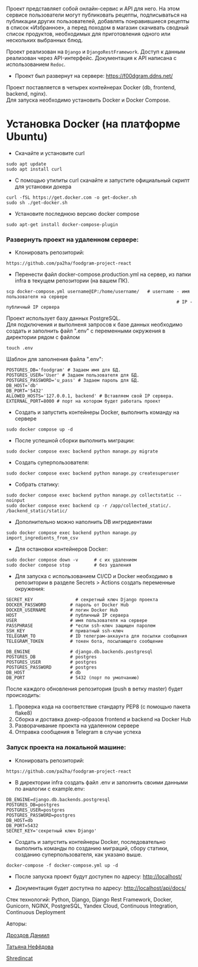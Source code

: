 Проект представляет собой онлайн-сервис и API для него. На этом сервисе пользователи могут публиковать рецепты, подписываться на публикации других пользователей, добавлять понравившиеся рецепты в список «Избранное», а перед походом в магазин скачивать сводный список продуктов, необходимых для приготовления одного или нескольких выбранных блюд.

Проект реализован на `Django` и `DjangoRestFramework`. Доступ к данным реализован через API-интерфейс. Документация к API написана с использованием `Redoc`.

- Проект был развернут на сервере: <https://f00dgram.ddns.net/>

Проект поставляется в четырех контейнерах Docker (db, frontend, backend, nginx).  
Для запуска необходимо установить Docker и Docker Compose.

# Установка Docker (на платформе Ubuntu)

- Скачайте и установите curl
```
sudo apt update
sudo apt install curl
```

 - С помощью утилиты curl скачайте и запустите официальный скрипт для установки докера
```
curl -fSL https://get.docker.com -o get-docker.sh
sudo sh ./get-docker.sh
```
- Установите последнюю версию docker compose
```
sudo apt-get install docker-compose-plugin 
```

### Развернуть проект на удаленном сервере:

- Клонировать репозиторий:
```
https://github.com/pa2ha/foodgram-project-react
```

- Перенести файл docker-compose.production.yml на сервер, из папки infra в текущем репозитории (на вашем ПК).
```
scp docker-compose.yml username@IP:/home/username/   # username - имя пользователя на сервере
                                                                # IP - публичный IP сервера
```

Проект использует базу данных PostgreSQL.  
Для подключения и выполненя запросов к базе данных необходимо создать и заполнить файл ".env" с переменными окружения в директории рядом с файлом
```
touch .env
```

Шаблон для заполнения файла ".env":
```
POSTGRES_DB='foodgram' # Задаем имя для БД.
POSTGRES_USER='User' # Задаем пользователя для БД.
POSTGRES_PASSWORD='u_pass' # Задаем пароль для БД.
DB_HOST='db'
DB_PORT='5432'
ALLOWED_HOSTS='127.0.0.1, backend' # Вставляем свой IP сервера.
EXTERNAL_PORT=8000 # порт на котором будет работать проект
```

- Создать и запустить контейнеры Docker, выполнить команду на сервере
```
sudo docker compose up -d
```

- После успешной сборки выполнить миграции:
```
sudo docker compose exec backend python manage.py migrate
```

- Создать суперпользователя:
```
sudo docker compose exec backend python manage.py createsuperuser
```

- Собрать статику:
```
sudo docker compose exec backend python manage.py collectstatic --noinput
sudo docker compose exec backend cp -r /app/collected_static/. /backend_static/static/
```

- Дополнительно можно наполнить DB ингредиентами
```
sudo docker compose exec backend python manage.py import_ingredients_from_csv
```

- Для остановки контейнеров Docker:
```
sudo docker compose down -v      # с их удалением
sudo docker compose stop         # без удаления
```

- Для запуска с использованием CI/CD и Docker необходимо в репозитории в разделе Secrets > Actions создать переменные окружения:
```
SECRET_KEY                # секретный ключ Django проекта
DOCKER_PASSWORD         # пароль от Docker Hub
DOCKER_USERNAME         # логин Docker Hub
HOST                    # публичный IP сервера
USER                    # имя пользователя на сервере
PASSPHRASE              # *если ssh-ключ защищен паролем
SSH_KEY                 # приватный ssh-ключ
TELEGRAM_TO             # ID телеграм-аккаунта для посылки сообщения
TELEGRAM_TOKEN          # токен бота, посылающего сообщение

DB_ENGINE               # django.db.backends.postgresql
POSTGRES_DB             # postgres
POSTGRES_USER           # postgres
POSTGRES_PASSWORD       # postgres
DB_HOST                 # db
DB_PORT                 # 5432 (порт по умолчанию)
```

После каждого обновления репозитория (push в ветку master) будет происходить:

1. Проверка кода на соответствие стандарту PEP8 (с помощью пакета flake8)
2. Сборка и доставка докер-образов frontend и backend на Docker Hub
3. Разворачивание проекта на удаленном сервере
4. Отправка сообщения в Telegram в случае успеха

### Запуск проекта на локальной машине:

- Клонировать репозиторий:
```
https://github.com/pa2ha/foodgram-project-react
```

- В директории infra создать файл .env и заполнить своими данными по аналогии с example.env:
```
DB_ENGINE=django.db.backends.postgresql
POSTGRES_DB=postgres
POSTGRES_USER=postgres
POSTGRES_PASSWORD=postgres
DB_HOST=db
DB_PORT=5432
SECRET_KEY='секретный ключ Django'
```

- Создать и запустить контейнеры Docker, последовательно выполнить команды по созданию миграций, сбору статики, 
созданию суперпользователя, как указано выше.
```
docker-compose -f docker-compose.yml up -d
```


- После запуска проект будут доступен по адресу: [http://localhost/](http://localhost/)


- Документация будет доступна по адресу: [http://localhost/api/docs/](http://localhost/api/docs/)


Стек технологий: Python, Django, Django Rest Framework, Docker, Gunicorn, NGINX, PostgreSQL, Yandex Cloud, Continuous Integration, Continuous Deployment

Авторы:

[Дроздов Даниил](https://github.com/pa2ha)


 [Татьяна Нефёдова](https://github.com/TatianaNefedova)


 [Shredincat](https://github.com/Shredincat)
